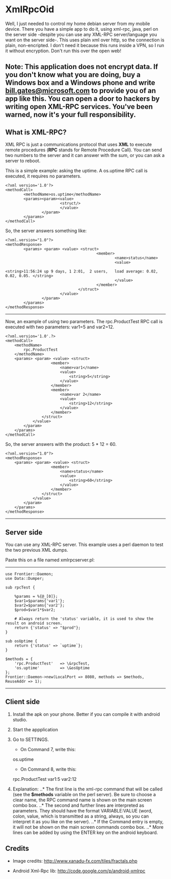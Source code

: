 # XmlRpcOid

Well, I just needed to control my home debian server from my mobile device. There you have a simple app to do it, using xml-rpc, java, perl on the server side -despite you can use any XML-RPC server/language you want on the server side-. This uses plain xml over http, so the connection is plain, non-encripted. I don't need it because this runs inside a VPN, so I run it without encryption. Don't run this over the open web!

Note: This application does not encrypt data. If you don't know what you are doing, buy a Windows box and a Windows phone and write bill.gates@microsoft.com to provide you of an app like this. You can open a door to hackers by writing open XML-RPC services. You've been warned, now it's your full responsibility.
---
## What is XML-RPC?

XML RPC is just a communications protocol that uses **XML** to execute remote procedures (**RPC** stands for Remote Procedure Call). You can send two numbers to the server and it can answer with the sum, or you can ask a server to reboot.

This is a simple example: asking the uptime. A os.uptime RPC call is executed, it requires no parameters.

    <?xml version='1.0'?>
    <methodCall>
            <methodName>os.uptime</methodName>
            <params><param><value>
                            <struct/>
                            </value>
                    </param>
            </params>
    </methodCall>

So, the server answers something like:

    <?xml.version="1.0"?>
    <methodResponse>
            <params> <param> <value> <struct> 
                                            <member>
                                                    <name>status</name>
                                                    <value>
                                                            <string>11:56:24 up 9 days, 1 2:01,  2 users,   load average: 0.02, 0.02, 0.05. </string>
                                                    </value>
                                            </member>
                                    </struct>
                            </value>
                    </param>
            </params>
    </methodResponse>

---

Now, an example of using two parameters. The rpc.ProductTest RPC call is executed with two parameters: var1=5 and var2=12.

    <?xml.version='1.0'.?>
    <methodCall>
	    <methodName>
		    rpc.ProductTest
	    </methodName>
	    <params> <param> <value> <struct>
					    <member>
						    <name>var1</name>
						    <value>
							    <string>5</string>
						    </value>
					    </member>
					    <member>
						    <name>var 2</name>
						    <value>
							    <string>12</string>
						    </value>
					    </member>
				    </struct>
			    </value>
		    </param>
	    </params>
    </methodCall>

So, the server answers with the product: 5 * 12 = 60.

    <?xml.version="1.0"?>
    <methodResponse>
	    <params> <param> <value> <struct>
					    <member>
						    <name>status</name>
						    <value>
							    <string>60</string>
						    </value>
					    </member>
				    </struct>
			    </value>
		    </param>
	    </params>
    </methodResponse>

---

## Server side

You can use any XML-RPC server. This example uses a perl daemon to test the two previous XML dumps.

Paste this on a file named xmlrpcserver.pl:

---

    use Frontier::Daemon;
    use Data::Dumper;
    
    sub rpcTest {
    
	    %params = %{@_[0]};
	    $var1=$params{'var1'};
	    $var2=$params{'var2'};
	    $prod=$var1*$var2;
    
	    # Always return the 'status' variable, it is used to show the result on android screen.
	    return {'status' => "$prod"};
    }
    
    sub osUptime {
	    return {'status' => `uptime`};
    }
    
    $methods = {
	    'rpc.ProductTest' 	=> \&rpcTest,
	    'os.uptime' 		=> \&osUptime
    };
    Frontier::Daemon->new(LocalPort => 8080, methods => $methods, ReuseAddr => 1);

---

## Client side

1. Install the apk on your phone. Better if you can compile it with android studio. 

2. Start the appplication

3. Go to SETTINGS.
	- On Command 7, write this:
	
	os.uptime

	- On Command 8, write this:

	rpc.ProductTest
	var1:5
	var2:12

4. Explanation: 
..* The first line is the xml-rpc command that will be called (see the **$methods** variable on the perl server). Be sure to choose a clear name, the RPC command name is shown on the main screen combo box.
..* The second and further lines are interpreted as parameters. They should have the format VARIABLE:VALUE (word, colon, value, which is transmitted as a string, always, so you can interpret it as you like on the server).
..* If the Command entry is empty, it will not be shown on the main screen commands combo box.
..* More lines can be added by using the ENTER key on the android keyboard.

## Credits

* Image credits: http://www.xanadu-fx.com/tiles/fractals.php

* Android Xml-Rpc lib: http://code.google.com/p/android-xmlrpc
